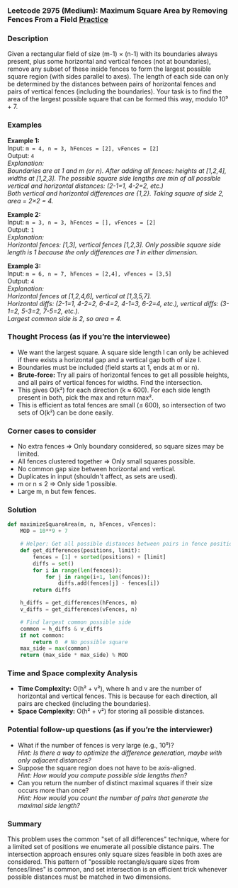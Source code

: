 ### Leetcode 2975 (Medium): Maximum Square Area by Removing Fences From a Field [Practice](https://leetcode.com/problems/maximum-square-area-by-removing-fences-from-a-field)

### Description  
Given a rectangular field of size (m-1) × (n-1) with its boundaries always present, plus some horizontal and vertical fences (not at boundaries), remove any subset of these inside fences to form the largest possible square region (with sides parallel to axes). The length of each side can only be determined by the distances between pairs of horizontal fences and pairs of vertical fences (including the boundaries). Your task is to find the area of the largest possible square that can be formed this way, modulo 10⁹ + 7.

### Examples  

**Example 1:**  
Input: `m = 4, n = 3, hFences = [2], vFences = [2]`  
Output: `4`  
*Explanation:  
Boundaries are at 1 and m (or n). After adding all fences: heights at [1,2,4], widths at [1,2,3]. The possible square side lengths are min of all possible vertical and horizontal distances: (2-1=1, 4-2=2, etc.)  
Both vertical and horizontal differences are {1,2}. Taking square of side 2, area = 2×2 = 4.*  

**Example 2:**  
Input: `m = 3, n = 3, hFences = [], vFences = [2]`  
Output: `1`  
*Explanation:  
Horizontal fences: [1,3], vertical fences [1,2,3]. Only possible square side length is 1 because the only differences are 1 in either dimension.*  

**Example 3:**  
Input: `m = 6, n = 7, hFences = [2,4], vFences = [3,5]`  
Output: `4`  
*Explanation:  
Horizontal fences at [1,2,4,6], vertical at [1,3,5,7].  
Horizontal diffs: (2-1=1, 4-2=2, 6-4=2, 4-1=3, 6-2=4, etc.), vertical diffs: (3-1=2, 5-3=2, 7-5=2, etc.).  
Largest common side is 2, so area = 4.*  

### Thought Process (as if you’re the interviewee)  
- We want the largest square. A square side length l can only be achieved if there exists a horizontal gap and a vertical gap both of size l.  
- Boundaries must be included (field starts at 1, ends at m or n).
- **Brute-force:** Try all pairs of horizontal fences to get all possible heights, and all pairs of vertical fences for widths. Find the intersection.
- This gives O(k²) for each direction (k ≈ 600). For each side length present in both, pick the max and return max².
- This is efficient as total fences are small (≤ 600), so intersection of two sets of O(k²) can be done easily.

### Corner cases to consider  
- No extra fences ⇒ Only boundary considered, so square sizes may be limited.
- All fences clustered together ⇒ Only small squares possible.
- No common gap size between horizontal and vertical.
- Duplicates in input (shouldn't affect, as sets are used).
- m or n ≤ 2 ⇒ Only side 1 possible.
- Large m, n but few fences.

### Solution

```python
def maximizeSquareArea(m, n, hFences, vFences):
    MOD = 10**9 + 7

    # Helper: Get all possible distances between pairs in fence positions (including boundaries)
    def get_differences(positions, limit):
        fences = [1] + sorted(positions) + [limit]
        diffs = set()
        for i in range(len(fences)):
            for j in range(i+1, len(fences)):
                diffs.add(fences[j] - fences[i])
        return diffs

    h_diffs = get_differences(hFences, m)
    v_diffs = get_differences(vFences, n)

    # Find largest common possible side
    common = h_diffs & v_diffs
    if not common:
        return 0  # No possible square
    max_side = max(common)
    return (max_side * max_side) % MOD
```

### Time and Space complexity Analysis  

- **Time Complexity:** O(h² + v²), where h and v are the number of horizontal and vertical fences. This is because for each direction, all pairs are checked (including the boundaries).
- **Space Complexity:** O(h² + v²) for storing all possible distances.

### Potential follow-up questions (as if you’re the interviewer)  

- What if the number of fences is very large (e.g., 10⁵)?  
  *Hint: Is there a way to optimize the difference generation, maybe with only adjacent distances?*
- Suppose the square region does not have to be axis-aligned.  
  *Hint: How would you compute possible side lengths then?*
- Can you return the number of distinct maximal squares if their size occurs more than once?  
  *Hint: How would you count the number of pairs that generate the maximal side length?*

### Summary
This problem uses the common "set of all differences" technique, where for a limited set of positions we enumerate all possible distance pairs. The intersection approach ensures only square sizes feasible in both axes are considered. This pattern of "possible rectangle/square sizes from fences/lines" is common, and set intersection is an efficient trick whenever possible distances must be matched in two dimensions.